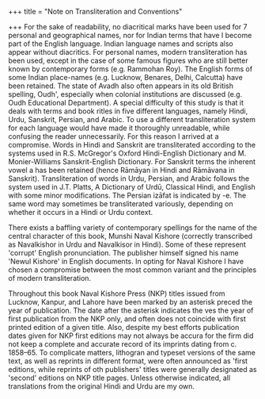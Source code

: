 +++
title = "Note on Transliteration and Conventions"

+++
For the sake of readability, no diacritical marks have been used for 7 personal and geographical names, nor for Indian terms that have I become part of the English language. Indian language names and scripts also appear without diacritics. For personal names, modern transliteration has been used, except in the case of some famous figures who are still better known by contemporary forms (e.g. Rammohan Roy). The English forms of some Indian place-names (e.g. Lucknow, Benares, Delhi, Calcutta) have been retained. The state of Avadh also often appears in its old British spelling, Oudh', especially when colonial institutions are discussed (e.g. Oudh Educational Department). 
A special difficulty of this study is that it deals with terms and book ritles in five different languages, namely Hindi, Urdu, Sanskrit, Persian, and Arabic. To use a different transliteration system for each language would have made it thoroughly unreadable, while confusing the reader unnecessarily. For this reason I arrived at a compromise. Words in Hindi and Sanskrit are transliterated according to the systems used in R.S. McGregor's Oxford Hindi-English Dictionary and M. Monier-Williams Sanskrit-English Dictionary. For Sanskrit terms the inherent vowel a has been retained (hence Rāmāyan in Hindi and Rāmāvana in Sanskrit). Transliteration of words in Urdu, Persian, and Arabic follows the system used in J.T. Platts, A Dictionary of Urdū, Classical Hindi, and English with some minor modifications. The Persian izāfat is indicated by -e. The same word may sometimes be transliterated variously, depending on whether it occurs in a Hindi or Urdu context. 

There exists a baffling variety of contemporary spellings for the name of the central character of this book, Munshi Naval Kishore (correctly transcribed as Navalkishor in Urdu and Navalkisor in Hindi). Some of these represent 'corrupt' English pronunciation. The publisher himself signed his name 'Newul Kishore' in English documents. In opting for Naval Kishore I have chosen a compromise between the most common variant and the principles of modern transliteration. 

Throughout this book Naval Kishore Press (NKP) titles issued  from Lucknow, Kanpur, and Lahore have been marked by an asterisk preced the year of publication. The date after the asterisk indicates the ves 
the year of first publication from the NKP only, and often does not coincide with first printed edition of a given title. Also, despite my best efforts publication dates given for NKP first editions may not always be accura for the firm did not keep a complete and accurate record of its imprints dating from c. 1858–65. To complicate matters, lithogran and typeset versions of the same text, as well as reprints in different format, were often announced as 'first editions, while reprints of oth publishers' titles were generally designated as 'second' editions on NKP title pages. 
Unless otherwise indicated, all translations from the original Hindi and Urdu are my own. 

